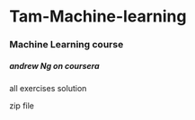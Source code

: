# Tam-Machine-learning

### Machine Learning course

##### andrew Ng on coursera

all exercises solution

zip file

